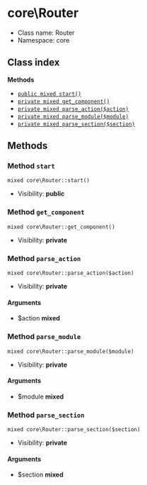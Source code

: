 # core\Router






* Class name: Router
* Namespace: core




## Class index


**Methods**
* [`public mixed start()`](#method-start)
* [`private mixed get_component()`](#method-get_component)
* [`private mixed parse_action($action)`](#method-parse_action)
* [`private mixed parse_module($module)`](#method-parse_module)
* [`private mixed parse_section($section)`](#method-parse_section)









Methods
-------


### Method `start`

```
mixed core\Router::start()
```





* Visibility: **public**



### Method `get_component`

```
mixed core\Router::get_component()
```





* Visibility: **private**



### Method `parse_action`

```
mixed core\Router::parse_action($action)
```





* Visibility: **private**

#### Arguments

* $action **mixed**



### Method `parse_module`

```
mixed core\Router::parse_module($module)
```





* Visibility: **private**

#### Arguments

* $module **mixed**



### Method `parse_section`

```
mixed core\Router::parse_section($section)
```





* Visibility: **private**

#### Arguments

* $section **mixed**


